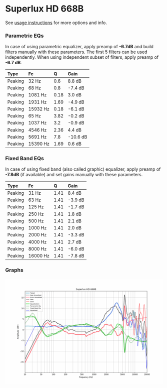 # Superlux HD 668B
See [usage instructions](https://github.com/jaakkopasanen/AutoEq#usage) for more options and info.

### Parametric EQs
In case of using parametric equalizer, apply preamp of **-6.7dB** and build filters manually
with these parameters. The first 5 filters can be used independently.
When using independent subset of filters, apply preamp of **-6.7 dB**.

| Type    | Fc       |    Q | Gain     |
|:--------|:---------|:-----|:---------|
| Peaking | 32 Hz    | 0.6  | 8.8 dB   |
| Peaking | 68 Hz    | 0.8  | -7.4 dB  |
| Peaking | 1081 Hz  | 0.18 | 3.0 dB   |
| Peaking | 1931 Hz  | 1.69 | -4.9 dB  |
| Peaking | 15932 Hz | 0.18 | -6.1 dB  |
| Peaking | 65 Hz    | 3.82 | -0.2 dB  |
| Peaking | 1037 Hz  | 3.2  | -0.9 dB  |
| Peaking | 4546 Hz  | 2.36 | 4.4 dB   |
| Peaking | 5691 Hz  | 7.8  | -10.6 dB |
| Peaking | 15390 Hz | 1.69 | 0.6 dB   |

### Fixed Band EQs
In case of using fixed band (also called graphic) equalizer, apply preamp of **-7.8dB**
(if available) and set gains manually with these parameters.

| Type    | Fc       |    Q | Gain    |
|:--------|:---------|:-----|:--------|
| Peaking | 31 Hz    | 1.41 | 8.4 dB  |
| Peaking | 63 Hz    | 1.41 | -3.9 dB |
| Peaking | 125 Hz   | 1.41 | -1.7 dB |
| Peaking | 250 Hz   | 1.41 | 1.8 dB  |
| Peaking | 500 Hz   | 1.41 | 2.1 dB  |
| Peaking | 1000 Hz  | 1.41 | 2.0 dB  |
| Peaking | 2000 Hz  | 1.41 | -3.3 dB |
| Peaking | 4000 Hz  | 1.41 | 2.7 dB  |
| Peaking | 8000 Hz  | 1.41 | -6.0 dB |
| Peaking | 16000 Hz | 1.41 | -7.8 dB |

### Graphs
![](./Superlux%20HD%20668B.png)